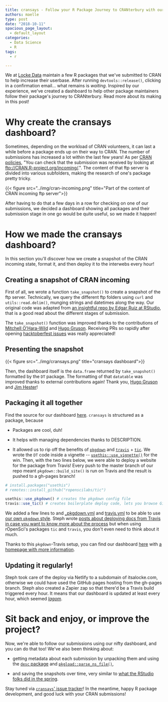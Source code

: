 ```yaml
---
title: cransays - Follow your R Package Journey to CRANterbury with our Dashboard!
authors: maelle
type: post
date: "2018-10-11"
spacious_page_layout:
  - default_layout
categories:
  - Data Science
  - R
tags:
  - r

---
```


We at [Locke Data](https://github.com/lockedata) maintain a few R packages that we've submitted to CRAN to help increase their userbase. After running `devtools::release()`, clicking in a confirmation email... what remains is _waiting_. Inspired by our experience, we've created a dashboard to help other package maintainers follow their package's journey to CRANterbury. Read more about its making in this post!

# Why create the cransays dashboard?

Sometimes, depending on the workload of CRAN volunteers, it can last a while before a package ends up on their way to CRAN. The number of submissions has increased a lot within the last few years! As per [CRAN policies](https://cran.r-project.org/web/packages/policies.html#Submission), "You can check that the submission was received by looking at ftp://CRAN.R-project.org/incoming/.". The content of that ftp server is divided into various subfolders, making the research of one's package pretty tricky. 

{{< figure src="../img/cran-incoming.png" title="Part of the content of CRAN incoming ftp server">}} 

After having to do that a few days in a row for checking on one of our submissions, we decided a dashboard showing all packages and their submission stage in one go would be quite useful, so we made it happen!

# How we made the cransays dashboard?

In this section you'll discover how we create a snapshot of the CRAN incoming state, format it, and then deploy it to the interwebs every hour!

## Creating a snapshot of CRAN incoming

First of all, we wrote a function `take_snapshot()` to create a snapshot of the ftp server. Technically, we query the different ftp folders using `curl` and `utils::read.delim()`, munging strings and datetimes along the way. Our original code was adapted from [an insightful repo by Edgar Ruiz at RStudio](https://github.com/edgararuiz/cran-stages/), that is a good read about the different stages of submission.

The `take_snapshot()` function was improved thanks to the contributions of [Mitchell O'Hara-Wild](https://mitchelloharawild.com/) and [Hugo Gruson](https://www.normalesup.org/~hgruson/). Receiving PRs so rapidly after opening [hacktoberfest issues](https://itsalocke.com/blog/up-your-open-source-game-with-hacktoberfest-at-locke-data/) was really appreciated!

## Presenting the snapshot


{{< figure src="../img/cransays.png" title="cransays dashboard">}} 

Then, the dashboard itself is the `data.frame` returned by `take_snapshot()` formatted by the `DT` package. The formatting of that `datatable` was improved thanks to external contributions again! Thank you, [Hugo Gruson](https://www.normalesup.org/~hgruson/) and [Jim Hester](https://www.jimhester.com)!


## Packaging it all together

Find the source for our dashboard [here](https://github.com/lockedata/cransays). `cransays` is structured as a package, because

* Packages are cool, duh!

* It helps with managing dependencies thanks to DESCRIPTION.

* It allowed us to rip off the benefits of [`pkgdown`](https://github.com/r-lib/pkgdown) and [`travis`](https://github.com/ropenscilabs/travis) + [`tic`](https://github.com/ropenscilabs/tic). We wrote the `DT` code inside a vignette -- [`usethis::use_vignette()`](https://usethis.r-lib.org/reference/use_vignette.html) for the win. Then, with the two lines below, we were able to deploy a website for the package from Travis! Every push to the master branch of our repo meant `pkgdown::build_site()` is run on Travis and the result is pushed to a gh-pages branch!

```r
# install.packages("usethis")
# remotes::install_github("ropenscilabs/tic")

usethis::use_pkgdown() # creates the pkgdown config file
travis::use_tic() # creates boilerplate deploy code, lets you browse GitHub and Travis to create tokens.


```

We added a few lines to and [_pkgdown.yml](https://github.com/lockedata/cransays/blob/master/_pkgdown.yml#L2) and [travis.yml](https://github.com/lockedata/cransays/blob/master/.travis.yml#L6) to be able to use [our own `pkgdown` style](https://github.com/lockedatapublished/lockedatapkg). Steph wrote [posts about deploying docs from Travis in case you want to know more about the process](https://itsalocke.com/blog/automated-documentation-hosting-on-github-via-travis-ci/) but when using rOpenSci's packages `tic` and `travis`, you don't even need to think about it much.

Thanks to this `pkgdown`-Travis setup, you can find our dashboard [here](https://cransays.itsalocke.com/articles/dashboard.html) with [a homepage with more information](https://cransays.itsalocke.com/index.html).

## Updating it regularly!

Steph took care of the deploy via Netlify to a subdomain of itsalocke.com, otherwise we could have used the GitHub pages hosting from the gh-pages branch. Steph also created a Zapier zap so that there'd be a Travis build triggered every hour. It means that our dashboard is updated at least every hour, which seemed [_lagom_](https://en.wikipedia.org/wiki/Lagom).

# Sit back and enjoy, or improve the project?

Now, we're able to follow our submissions using our nifty dashboard, and you can do that too! We've also been thinking about: 

* getting metadata about each submission by unpacking them and using the [`desc` package](https://github.com/r-lib/desc) and [`pkgload::parse_ns_file()`](https://github.com/r-lib/pkgload),

* and saving the snapshots over time, very similar to [what the RStudio folks did in the spring](https://github.com/edgararuiz/cran-stages/). 

Stay tuned via [`cransays`' issue tracker](https://github.com/lockedata/cransays/issues)! In the meantime, happy R package development, and good luck with your CRAN submissions!
